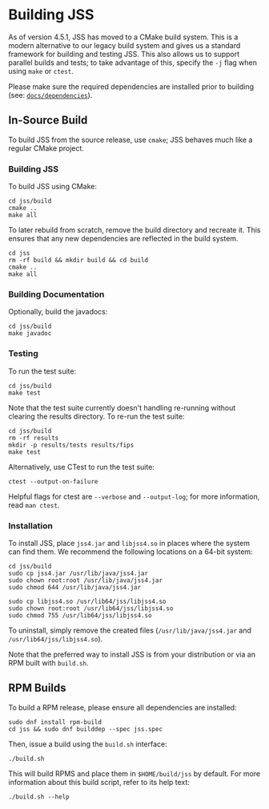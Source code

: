# Building JSS

As of version 4.5.1, JSS has moved to a CMake build system. This is a modern
alternative to our legacy build system and gives us a standard framework for
building and testing JSS. This also allows us to support parallel builds
and tests; to take advantage of this, specify the `-j` flag when using
`make` or `ctest`.

Please make sure the required dependencies are installed prior to building
(see: [`docs/dependencies`](dependencies.md)).


## In-Source Build

To build JSS from the source release, use `cmake`; JSS behaves much like
a regular CMake project.


### Building JSS

To build JSS using CMake:

    cd jss/build
    cmake ..
    make all

To later rebuild from scratch, remove the build directory and recreate it.
This ensures that any new dependencies are reflected in the build system.

    cd jss
    rm -rf build && mkdir build && cd build
    cmake ..
    make all


### Building Documentation
Optionally, build the javadocs:

    cd jss/build
    make javadoc


### Testing
To run the test suite:

    cd jss/build
    make test

Note that the test suite currently doesn't handling re-running without
clearing the results directory. To re-run the test suite:

    cd jss/build
    rm -rf results
    mkdir -p results/tests results/fips
    make test

Alternatively, use CTest to run the test suite:

    ctest --output-on-failure

Helpful flags for ctest are `--verbose` and `--output-log`; for more
information, read `man ctest`.


### Installation

To install JSS, place `jss4.jar` and `libjss4.so` in places where the system
can find them. We recommend the following locations on a 64-bit system:

    cd jss/build
    sudo cp jss4.jar /usr/lib/java/jss4.jar
    sudo chown root:root /usr/lib/java/jss4.jar
    sudo chmod 644 /usr/lib/java/jss4.jar

    sudo cp libjss4.so /usr/lib64/jss/libjss4.so
    sudo chown root:root /usr/lib64/jss/libjss4.so
    sudo chmod 755 /usr/lib64/jss/libjss4.so

To uninstall, simply remove the created files (`/usr/lib/java/jss4.jar` and
`/usr/lib64/jss/libjss4.so`).

Note that the preferred way to install JSS is from your distribution or via
an RPM built with `build.sh`.


## RPM Builds

To build a RPM release, please ensure all dependencies are installed:

    sudo dnf install rpm-build
    cd jss && sudo dnf builddep --spec jss.spec

Then, issue a build using the `build.sh` interface:

    ./build.sh

This will build RPMS and place them in `$HOME/build/jss` by default. For more
information about this build script, refer to its help text:

    ./build.sh --help
